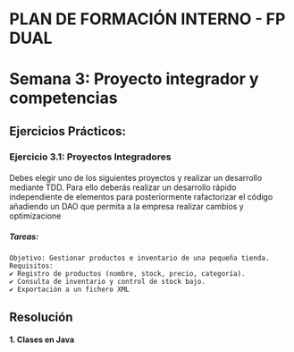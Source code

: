 # PLAN DE FORMACIÓN INTERNO - FP DUAL
# Semana 3: Proyecto integrador y competencias
## Ejercicios Prácticos:

### Ejercicio 3.1: Proyectos Integradores
#### 
Debes elegir uno de los siguientes proyectos y realizar un desarrollo mediante TDD. Para
ello deberás realizar un desarrollo rápido independiente de elementos para
posteriormente rafactorizar el código añadiendo un DAO que permita a la empresa
realizar cambios y optimizacione
##### Tareas:
    Objetivo: Gestionar productos e inventario de una pequeña tienda.
    Requisitos:
    ✔ Registro de productos (nombre, stock, precio, categoría).
    ✔ Consulta de inventario y control de stock bajo.
    ✔ Exportación a un fichero XML

## Resolución
#### 1. Clases en Java

